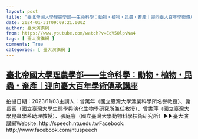 ```yaml
---
layout: post
title: "臺北帝國大學理農學部——生命科學：動物・植物・昆蟲・畜產｜迎向臺大百年學術傳承講座"
date: 2024-01-31T09:09:21.000Z
author: 臺大演講網
from: https://www.youtube.com/watch?v=EqV5OlpvWa4
tags: [ 臺大演講網 ]
comments: True
categories: [ 臺大演講網 ]
---
```

<!--1706692161000-->
[臺北帝國大學理農學部——生命科學：動物・植物・昆蟲・畜產｜迎向臺大百年學術傳承講座](https://www.youtube.com/watch?v=EqV5OlpvWa4)
------

<div>
拍攝日期：2023/11/03主講人：曾萬年（國立臺灣大學漁業科學所名譽教授）、謝長富（國立臺灣大學生態學與演化生物學研究所兼任教授）、曾書萍（國立臺灣大學昆蟲學系助理教授）、張庭睿（國立臺灣大學動物科學技術研究所）►►臺大演講網Website: http://speech.ntu.edu.twFacebook: http://www.facebook.com/ntuspeech
</div>
